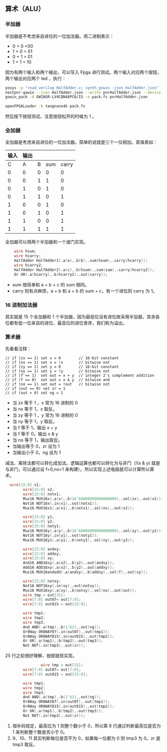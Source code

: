 ## 算术（ALU）

### 半加器

半加器是不考虑来自进位的一位加法器。用二进制表示：

- 0 + 0 =00
- 1 + 0 = 01
- 0 + 1 = 01
- 1 + 1 = 10

因为有两个输入和两个输出，可以写入 Fpga 进行测试。两个输入对应两个按钮，两个输出对应两个 led ，执行：

```bash
yosys -p "read_verilog HalfAdder.v; synth_gowin -json HalfAdder.json"
nextpnr-gowin --json HalfAdder.json --write pnrHalfAdder.json --device GW1NSR-LV4CQN48PC6/I5 --cst tangnano4k-2i2o.cst
gowin_pack -d GW1NSR-LV4CQN48PC6/I5 -o pack.fs pnrHalfAdder.json
	
openFPGALoader -b tangnano4k pack.fs
```

然后按下按钮测试，注意按钮松开的时候为 1 。

### 全加器

全加器是考虑来自进位的一位加法器。简单的说就是三个一位相加。真值表如：

| 输入 | 输出 |      |      |       |
| ---- | ---- | ---- | ---- | ----- |
| C    | A    | B    | sum  | carry |
| 0    | 0    | 0    | 0    | 0     |
| 0    | 0    | 1    | 1    | 0     |
| 0    | 1    | 0    | 1    | 0     |
| 0    | 1    | 1    | 0    | 1     |
| 1    | 0    | 0    | 1    | 0     |
| 1    | 0    | 1    | 0    | 1     |
| 1    | 1    | 0    | 0    | 1     |
| 1    | 1    | 1    | 1    | 1     |

全加器可以用两个半加器和一个或门实现。

```verilog
    wire hsum;
    wire hcarry;
    HalfAdder HalfAdder1(.a(a),.b(b),.sum(hsum),.carry(hcarry));
    wire hcarry2;
    HalfAdder HalfAdder2(.a(c),.b(hsum),.sum(sum),.carry(hcarry2));
    Or OR(.a(hcarry),.b(hcarry2),.out(carry));
```

- sum 很简单和 a + b + c 的 sum 相同。
- carry 则有点麻烦，a + b 和 a + b 的 sum + c，有一个进位则 carry 为 1。

### 16 进制加法器

其实就是 15 个全加器和 1 个半加器，因为最低位没有进位故采用半加器，其余各位都有低一位来自的进位，最高位的进位舍弃，我们称为溢出。

### 算术器

先看看注释：

```
// if (zx == 1) set x = 0        // 16-bit constant
// if (nx == 1) set x = !x       // bitwise not
// if (zy == 1) set y = 0        // 16-bit constant
// if (ny == 1) set y = !y       // bitwise not
// if (f == 1)  set out = x + y  // integer 2's complement addition
// if (f == 0)  set out = x & y  // bitwise and
// if (no == 1) set out = !out   // bitwise not
// if (out == 0) set zr = 1
// if (out < 0) set ng = 1
```

- 当 zx 等于 1 ，x 常为 16 进制的 0
- 当 nx 等于 1，x 取反。
- 当 zy 等于 1 ，y 常为 16 进制的 0
- 当 ny 等于 1，y 取反。
- 当 f 等于 1，输出 x + y
- 当 f 等于 0，输出 x & y
- 当 no 等于 1，输出取反。
- 当输出等于 0，zr 设为 1
- 当输出小于 0，ng 设为 1

减法、乘除法都可以转化成加法。逻辑运算也都可以转化为与非门（!(x & y) 就是与非门，可以通过设 f=0,no=1 来构建）。所以实现上述电路就可以计算所以算术。

```verilog
  wire[15:0] x1;
        wire[15:0] x2;
        wire[15:0] notx1;
    	Mux16 MUX16x(.a(x),.b(16'b0000000000000000),.sel(zx),.out(x1));
    	Not16 NOT16x(.in(x1),.out(notx1));
        Mux16 MUX16x1(.a(x1),.b(notx1),.sel(nx),.out(x2));

        wire[15:0] y1;
        wire[15:0] y2;
        wire[15:0] noty1;
    	Mux16 MUX16y(.a(y),.b(16'b0000000000000000),.sel(zy),.out(y1));
    	Not16 NOT16y(.in(y1),.out(noty1));
        Mux16 MUX16y1(.a(y1),.b(noty1),.sel(ny),.out(y2));

        wire[15:0] andxy;
        wire[15:0] addxy;
        wire[15:0] xy;
        And16 AND16xy(.a(x2),.b(y2),.out(andxy));
        Add16 ADD16xy(.a(x2),.b(y2),.out(addxy));
        Mux16 MUX16andadd(.a(andxy),.b(addxy),.sel(f),.out(xy));

        wire[15:0] notxy;
        Not16 NOT16xy(.in(xy),.out(notxy));
        Mux16 MUX16xy(.a(xy),.b(notxy),.sel(no),.out(out));
        wire tmp = out[15];
        wire[7:0] out07= out[7:0];
        wire[7:0] out815 = out[15:8];

        wire tmp1;
        wire tmp2;
        wire tmp3;
        And AND(.a(tmp),.b(1'b1),.out(ng));
        Or8Way OR8WAY07(.in(out07),.out(tmp1));
        Or8Way OR8WAY815(.in(out815),.out(tmp2));
        Or OR(.a(tmp1),.b(tmp2),.out(tmp3));
        Not NOT(.in(tmp3),.out(zr));
```

25 行之前很好理解，按部就班实现。

```verilog
				wire tmp = out[15];
        wire[7:0] out07= out[7:0];
        wire[7:0] out815 = out[15:8];

        wire tmp1;
        wire tmp2;
        wire tmp3;
        And AND(.a(tmp),.b(1'b1),.out(ng));
        Or8Way OR8WAY07(.in(out07),.out(tmp1));
        Or8Way OR8WAY815(.in(out815),.out(tmp2));
        Or OR(.a(tmp1),.b(tmp2),.out(tmp3));
        Not NOT(.in(tmp3),.out(zr));
```

1. 按补码规定，最高位为 1 则整个数小于 0，所以第 8 行通过判断最高位是否为 1 来判断整个数是否小于 0。
2. 9、10、11 其实判断每位是否不为 0，如果每一位都为 0 则 tmp3 为 0。zr 是 tmp3 取反。